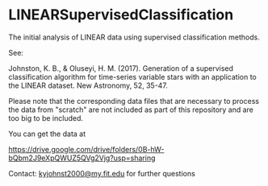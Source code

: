 # LINEARSupervisedClassification
The initial analysis of LINEAR data using supervised classification methods.


See: 

Johnston, K. B., & Oluseyi, H. M. (2017). 
Generation of a supervised classification algorithm for 
time-series variable stars with an application to the LINEAR dataset. 
New Astronomy, 52, 35-47.


Please note that the corresponding data files that are necessary to process the data from "scratch" are not included as
part of this repository and are too big to be included.

You can get the data at

https://drive.google.com/drive/folders/0B-hW-bQbm2J9eXpQWUZ5QVg2Vjg?usp=sharing

Contact: kyjohnst2000@my.fit.edu for further questions